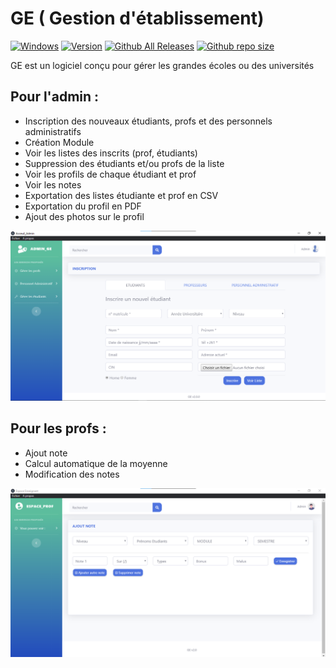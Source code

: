 # GE ( Gestion d'établissement)

[![Windows](https://img.shields.io/badge/Windows-yes-red.svg)](#README)
[![Version](https://img.shields.io/badge/Version-2.1.1-teal)](https://github.com/jahjuno/GE/releases)
[![Github All Releases](https://img.shields.io/github/downloads/jahjuno/GE/total?style=plastic)](https://github-releases.githubusercontent.com/326614903/ca4d7a78-d91a-4c00-b821-d59b74d797fe?X-Amz-Algorithm=AWS4-HMAC-SHA256&X-Amz-Credential=AKIAIWNJYAX4CSVEH53A%2F20210826%2Fus-east-1%2Fs3%2Faws4_request&X-Amz-Date=20210826T105724Z&X-Amz-Expires=300&X-Amz-Signature=65cc3ff29c32c81b7a6073ac24ef3795447c858150b8f88ba2cfee8f7013bd36&X-Amz-SignedHeaders=host&actor_id=46564632&key_id=0&repo_id=326614903&response-content-disposition=attachment%3B%20filename%3Dge_software_V2.1.1.exe&response-content-type=application%2Foctet-stream)
[![Github repo size](https://img.shields.io/github/repo-size/jahjuno/GE)](#README)

GE est un logiciel conçu pour gérer les grandes écoles ou des universités

## Pour l'admin :
- Inscription des nouveaux étudiants, profs et des personnels administratifs
- Création Module
- Voir les listes des inscrits (prof, étudiants)
- Suppression des étudiants et/ou profs de la liste
- Voir les profils de chaque étudiant et prof 
- Voir les notes
- Exportation des listes étudiante et prof en CSV
- Exportation du profil en PDF
- Ajout des photos sur le profil

![Capture Espace Admin](/src/dist/img/admin.png "Admin Interface")


## Pour les profs :
- Ajout note
- Calcul automatique de la moyenne
- Modification des notes

![Capture Espace Enseignant](/src/dist/img/prof.png "Enseignant Interface")
